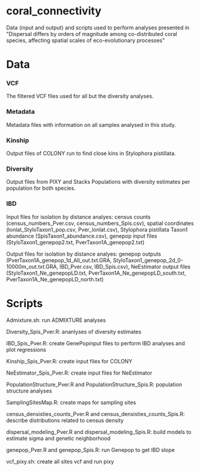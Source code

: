 # coral_connectivity #

Data (input and output) and scripts used to perform analyses presented in "Dispersal differs by orders of magnitude among co-distributed coral species, affecting spatial scales of eco-evolutionary processes"

# Data

### VCF ###

The filtered VCF files used for all but the diversity analyses.

### Metadata ###

Metadata files with information on all samples analysed in this study.

### Kinship ###

Output files of COLONY run to find close kins in Stylophora pistillata.

### Diversity ###

Output files from PIXY and Stacks Populations with diversity estimates per population for both species.

### IBD ###

Input files for isolation by distance analyes: census counts (census_numbers_Pver.csv, census_numbers_Spis.csv), spatial coordinates (lonlat_StyloTaxon1_pop.csv, Pver_lonlat.csv), Stylophora pistillata Taxon1 abundance (SpisTaxon1_abundance.csv), genepop input files (StyloTaxon1_genepop2.txt, PverTaxon1A_genepop2.txt)

Output files for isolation by distance analyes: genepop outputs (PverTaxon1A_genepop_1d_All_out.txt.GRA, StyloTaxon1_genepop_2d_0-10000m_out.txt.GRA, IBD_Pver.csv, IBD_Spis.csv), NeEstimator output files (StyloTaxon1_Ne_genepopLD.txt, PverTaxon1A_Ne_genepopLD_south.txt, PverTaxon1A_Ne_genepopLD_north.txt)

# Scripts

Admixture.sh: run ADMIXTURE analyses

Diversity_Spis_Pver.R: ananlyses of diversity estimates

IBD_Spis_Pver.R: create GenePopinput files to perform IBD analyses and plot regressions

Kinship_Spis_Pver.R: create input files for COLONY

NeEstimator_Spis_Pver.R: create input files for NeEstimator

PopulationStructure_Pver.R and PopulationStructure_Spis.R: population structure analyses

SamplingSitesMap.R: create maps for sampling sites

census_densisties_counts_Pver.R and census_densisties_counts_Spis.R: describe distributions related to census density

dispersal_modeling_Pver.R and dispersal_modeling_Spis.R: build models to estimate sigma and genetic neighborhood

genepop_Pver.R and genepop_Spis.R: run Genepop to get IBD slope

vcf_pixy.sh: create all sites vcf and run pixy
